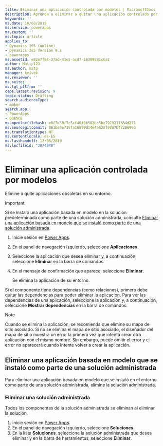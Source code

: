 ```yaml
---
title: Eliminar una aplicación controlada por modelos | MicrosoftDocs
description: Aprenda a eliminar o quitar una aplicación controlada por modelos de su entorno de Power Apps.
keywords: ''
ms.date: 10/08/2019
ms.service: powerapps
ms.custom: ''
ms.topic: article
applies_to:
- Dynamics 365 (online)
- Dynamics 365 Version 9.x
- powerapps
ms.assetid: e82e7f64-37ad-41e5-acd7-16309881c6a2
author: Mattp123
ms.author: matp
manager: kvivek
ms.reviewer: ''
ms.suite: ''
ms.tgt_pltfrm: ''
caps.latest.revision: 9
topic-status: Drafting
search.audienceType:
- maker
search.app:
- PowerApps
- D365CE
ms.openlocfilehash: e8f7d58f7c5cf40f6b582bc5be7970211334d271
ms.sourcegitcommit: 861ba8e719fa16899d14e4a628f9087b47206993
ms.translationtype: HT
ms.contentlocale: es-ES
ms.lasthandoff: 12/03/2019
ms.locfileid: "2874848"
---
```

# <a name="delete-a-model-driven-app"></a>Eliminar una aplicación controlada por modelos
Elimine o quite aplicaciones obsoletas en su entorno.

> [!IMPORTANT]
> Si se instaló una aplicación basada en modelo en la solución predeterminada como parte de una solución administrada, consulte [Eliminar una aplicación basada en modelo que se instaló como parte de una solución administrada](#delete-a-model-driven-app-that-was-installed-as-part-of-a-managed-solution).

1. Inicie sesión en [Power Apps](https://make.powerapps.com/?utm_source=padocs&utm_medium=linkinadoc&utm_campaign=referralsfromdoc).
2. En el panel de navegación izquierdo, seleccione **Aplicaciones**. 
3. Seleccione la aplicación que desea eliminar y, a continuación, seleccione **Eliminar** en la barra de comandos.
4. En el mensaje de confirmación que aparece, seleccione **Eliminar**.

   Se elimina la aplicación de su entorno.
  
Si el componente tiene dependencias (como relaciones), primero debe quitar las dependencias para poder eliminar la aplicación. Para ver las dependencias de una aplicación, seleccione la aplicación y, a continuación, seleccione **Mostrar dependencias** en la barra de comandos.

> [!NOTE]
> Cuando se elimina la aplicación, se recomienda que elimine su mapa de sitio asociado. Si no se elimina el mapa de sitio asociado, el diseñador del mapa de sitio muestra un error la primera vez que intenta crear otra aplicación con el mismo nombre. Sin embargo, puede omitir el error y el error no aparecerá cuando intente volver a crear la aplicación.

## <a name="delete-a-model-driven-app-that-was-installed-as-part-of-a-managed-solution"></a>Eliminar una aplicación basada en modelo que se instaló como parte de una solución administrada
Para eliminar una aplicación basada en modelo que se instaló en el entorno como parte de una solución administrada, elimine la solución administrada. 

### <a name="delete-a-managed-solution"></a>Eliminar una solución administrada 
Todos los componentes de la solución administrada se eliminan al eliminar la solución.
1.  Inicie sesión en [Power Apps](https://make.powerapps.com/?utm_source=padocs&utm_medium=linkinadoc&utm_campaign=referralsfromdoc). 
2.  En el panel de navegación izquierdo, seleccione **Soluciones**.
3.  En la lista **Soluciones**, seleccione la solución administrada que desea eliminar y en la barra de herramientas, seleccione **Eliminar**. 

